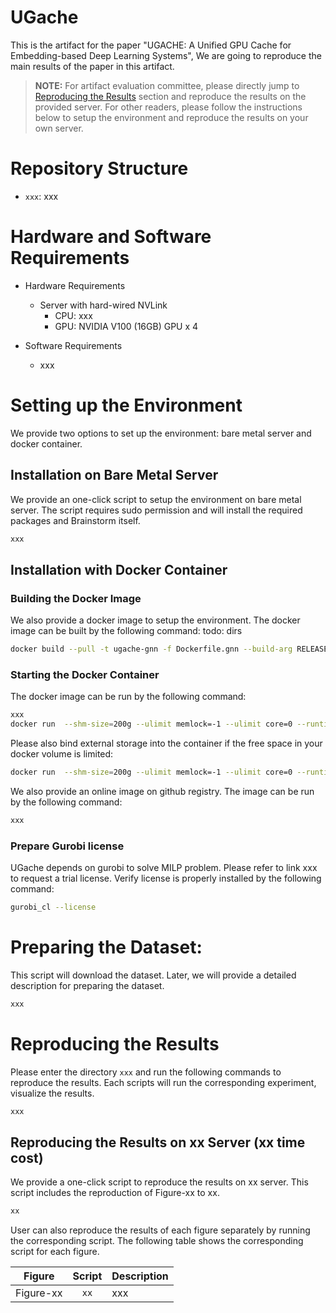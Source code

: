 # UGache

This is the artifact for the paper "UGACHE: A Unified GPU Cache for Embedding-based Deep Learning Systems", We are going to reproduce the main results of the paper in this artifact.

> **NOTE:** For artifact evaluation committee, please directly jump to [Reproducing the Results](#reproducing-the-results) section and reproduce the results on the provided server. For other readers, please follow the instructions below to setup the environment and reproduce the results on your own server.

# Repository Structure

- `xxx`: xxx

# Hardware and Software Requirements

- Hardware Requirements
  - Server with hard-wired NVLink
    - CPU: xxx
    - GPU: NVIDIA V100 (16GB) GPU x 4

- Software Requirements
  - xxx

# Setting up the Environment

We provide two options to set up the environment: bare metal server and docker container.

## Installation on Bare Metal Server

We provide an one-click script to setup the environment on bare metal server. The script requires sudo permission and will install the required packages and Brainstorm itself.

```bash
xxx
```

## Installation with Docker Container

### Building the Docker Image

We also provide a docker image to setup the environment. The docker image can be built by the following command:
todo: dirs
```bash
docker build --pull -t ugache-gnn -f Dockerfile.gnn --build-arg RELEASE=false .
```

### Starting the Docker Container

The docker image can be run by the following command:

```bash
xxx
docker run  --shm-size=200g --ulimit memlock=-1 --ulimit core=0 --runtime=nvidia --privileged=true --cap-add=SYS_ADMIN --cap-add=SYS_NICE --ipc=host --name ugache-ae-gnn-sxn -it ugache-gnn bash
```

Please also bind external storage into the container if the free space in your docker volume is limited:
```bash
docker run  --shm-size=200g --ulimit memlock=-1 --ulimit core=0 --runtime=nvidia --privileged=true --cap-add=SYS_ADMIN --cap-add=SYS_NICE --ipc=host -v <your_large_storage_on_host>:/dataset_gnn --name ugache-ae-gnn-sxn -it ugache-gnn bash
```

We also provide an online image on github registry. The image can be run by the following command:

```bash
xxx
```

### Prepare Gurobi license

UGache depends on gurobi to solve MILP problem. Please refer to link xxx to request a trial license.
Verify license is properly installed by the following command:
```bash
gurobi_cl --license
```

# Preparing the Dataset:
This script will download the dataset. Later, we will provide a detailed description for preparing the dataset.

```bash
xxx
```

# Reproducing the Results

Please enter the directory `xxx` and run the following commands to reproduce the results. Each scripts will run the corresponding experiment, visualize the results.

```bash
xxx
```

## Reproducing the Results on xx Server (xx time cost)

We provide a one-click script to reproduce the results on xx server. This script includes the reproduction of  Figure-xx to xx.
```bash
xx
```

User can also reproduce the results of each figure separately by running the corresponding script. The following table shows the corresponding script for each figure.

|  Figure   |       Script       | Description                                                                                   |
| :-------: | :----------------: | --------------------------------------------------------------------------------------------- |
| Figure-xx | `xx`               | xxx                                                                                           |

